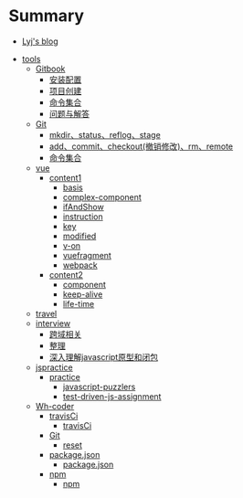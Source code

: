 # Summary

* [Lyj's blog](README.md)
<!-- * [GitBook](chapter-1/README.md) -->
* [tools](tools/readme.md)
    * [Gitbook]()
        * [安装配置](tools/gitbook/install.md)
        * [项目创建](tools/gitbook/build.md)
        * [命令集合](tools/gitbook/command.md)
        * [问题与解答](tools/gitbook/issue.md)
    * [Git](tools/git/git.md)
        * [mkdir、status、reflog、stage](tools/git/install.md)
        * [add、commit、checkout(撤销修改)、rm、remote](tools/git/build.md)
        * [命令集合](tools/git/command.md)
    * [vue]()
        * [content1]()
            * [basis](tools/vue/content1/basis.md)
            * [complex-component](tools/vue/content1/complex-component.md)
            * [ifAndShow](tools/vue/content1/ifAndShow.md)
            * [instruction](tools/vue/content1/instruction.md)
            * [key](tools/vue/content1/key.md)
            * [modified](tools/vue/content1/modified.md)
            * [v-on](tools/vue/content1/v-on.md)
            * [vuefragment](tools/vue/content1/vuefragment.md)
            * [webpack](tools/vue/content1/webpack.md)
        * [content2]()
            * [component](tools/vue/content2/component.md)
            * [keep-alive](tools/vue/content2/keep-alive.md)
            * [life-time](tools/vue/content2/life-time.md)
    * [travel](tools/travel/ChangSha.md)     
    * [interview]()    
        * [跨域相关](tools/interview/cross-domain/cross-domain.md)  
        * [整理](tools/interview/cross-domain/my-cross-domain.md)
        * [深入理解javascript原型和闭包](tools/interview/prototype-closure/prototype-closure.md)
    * [jspractice]()    
        * [practice]()  
            * [javascript-puzzlers](tools/jspractice/practice/javascript-puzzlers/javascript-puzzlers.md) 
            * [test-driven-js-assignment](tools/jspractice/practice/test-driven-js-assment/test-driven-js-assignment.md) 
    * [Wh-coder]()    
        * [travisCi]()  
            * [travisCi](tools/Wh-coder/travisCi/travisCi.md)
        * [Git]()  
            * [reset](tools/Wh-coder/Git/reset.md)
        * [package.json]()  
            * [package.json](tools/Wh-coder/package.json/package.json.md)
        * [npm]()  
            * [npm](tools/Wh-coder/npm/npm.md)                        
          
    


